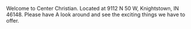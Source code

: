 Welcome to Center Christian. Located at 9112 N 50 W, Knightstown, IN 46148. Please have A look around and see the exciting things we have to offer.
